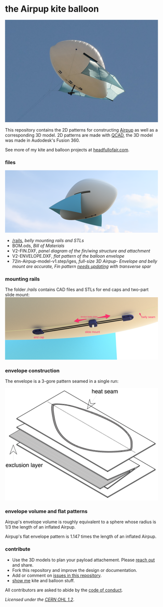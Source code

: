 # the Airpup kite balloon
![Airpup in flight](images/airpup-flight.jpg) 

This repository contains the 2D patterns for constructing [Airpup](https://headfullofair.com/tags/airpup) as well as a corresponding 3D model. 2D patterns are made with [QCAD](https://qcad.org), the 3D model was made in Audodesk's Fusion 360.

See more of my kite and balloon projects at [headfullofair.com](https://headfullofair.com).

### files

![rendering of airpup](images/airpup-render.png)

* [/rails](rails), *belly mounting rails and STLs*
* BOM.ods, *Bill of Materials*
* V2-FIN.DXF, *panel diagram of the fin/wing structure and attachment*
* V2-ENVELOPE.DXF, *flat pattern of the balloon envelope*
* 72in-Airpup-model-v1.step/iges, *full-size 3D Airpup- Envelope and belly mount are accurate, Fin pattern [needs updating](https://github.com/mathewlippincott/airpup-balloon/issues/1) with transverse spar*

### mounting rails
The folder */rails* contains CAD files and STLs for end caps and two-part slide mount:
![The belly mount has a sliding rail system](images/round-belly-rails-noted.png)

### envelope construction

The envelope is a 3-gore pattern seamed in a single run:

![pattern fold](images/middle-panel-fold-simple.png)

### envelope volume and flat patterns

Airpup's envelope volume is roughly equivalent to a sphere whose radius is 1/3 the length of an inflated Airpup.

Airpup's flat envelope pattern is 1.147 times the length of an inflated Airpup.

### contribute

* Use the 3D models to plan your payload attachement. Please [reach out](https://headfullofair.com/contact) and share.
* Fork this repository and improve the design or documentation.
* Add or comment on [issues in this repository](https://github.com/mathewlippincott/airpup-balloon/issues).
* [show me](https://headfullofair.com/contact) kite and balloon stuff.

All contributors are asked to abide by the [code of conduct](codeofconduct.md).


*Licensed under the [CERN OHL 1.2](LICENSE.md)*.

